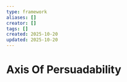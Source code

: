 ```yaml
---
type: framework
aliases: []
creator: []
tags: []
created: 2025-10-20
updated: 2025-10-20
---
```


# Axis Of Persuadability


